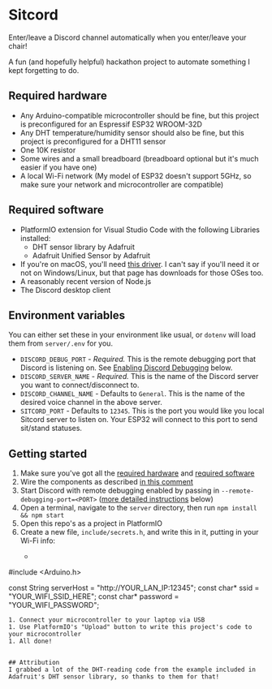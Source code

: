Sitcord
===

Enter/leave a Discord channel automatically when you enter/leave your chair!

A fun (and hopefully helpful) hackathon project to automate something I kept forgetting to do.


## Required hardware
 - Any Arduino-compatible microcontroller should be fine, but this project is preconfigured for an Espressif ESP32 WROOM-32D
 - Any DHT temperature/humidity sensor should also be fine, but this project is preconfigured for a DHT11 sensor
 - One 10K resistor
 - Some wires and a small breadboard (breadboard optional but it's much easier if you have one)
 - A local Wi-Fi network (My model of ESP32 doesn't support 5GHz, so make sure your network and microcontroller are compatible)


## Required software
 - PlatformIO extension for Visual Studio Code with the following Libraries installed:
   - DHT sensor library by Adafruit
   - Adafruit Unified Sensor by Adafruit
 - If you're on macOS, you'll need [this driver](https://www.silabs.com/products/development-tools/software/usb-to-uart-bridge-vcp-drivers). I can't say if you'll need it or not on Windows/Linux, but that page has downloads for those OSes too.
 - A reasonably recent version of Node.js
 - The Discord desktop client


## Environment variables
You can either set these in your environment like usual, or `dotenv` will load them from `server/.env` for you.
 - `DISCORD_DEBUG_PORT` - *Required.* This is the remote debugging port that Discord is listening on. See [Enabling Discord Debugging](#enabling-discord-debugging) below.
 - `DISCORD_SERVER_NAME` - *Required.* This is the name of the Discord server you want to connect/disconnect to.
 - `DISCORD_CHANNEL_NAME` - Defaults to `General`. This is the name of the desired voice channel in the above server.
 - `SITCORD_PORT` - Defaults to `12345`. This is the port you would like you local Sitcord server to listen on. Your ESP32 will connect to this port to send sit/stand statuses.


## Getting started

1. Make sure you've got all the [required hardware](#required-hardware) and [required software](#required-software)
1. Wire the components as described [in this comment](https://github.com/jming422/sitcord/blob/3cb9d12a4f331b675bfbd0cc6f73ea3e224be44e/src/main.cpp#L19-L24)
1. Start Discord with remote debugging enabled by passing in `--remote-debugging-port=<PORT>` ([more detailed instructions](#enabling-discord-debugging) below)
1. Open a terminal, navigate to the `server` directory, then run `npm install && npm start`
1. Open this repo's as a project in PlatformIO
1. Create a new file, `include/secrets.h`, and write this in it, putting in your Wi-Fi info:
    - ```
#include <Arduino.h>

const String serverHost = "http://YOUR_LAN_IP:12345";
const char* ssid = "YOUR_WIFI_SSID_HERE";
const char* password = "YOUR_WIFI_PASSWORD";
```
1. Connect your microcontroller to your laptop via USB
1. Use PlatformIO's "Upload" button to write this project's code to your microcontroller
1. All done!


## Attribution
I grabbed a lot of the DHT-reading code from the example included in Adafruit's DHT sensor library, so thanks to them for that!
